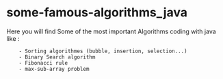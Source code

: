 # some-famous-algorithms_java

Here you will find Some of the most important Algorithms coding with java like :

        - Sorting algorithmes (bubble, insertion, selection...)
        - Binary Search algorithm
        - Fibonacci rule
        - max-sub-array problem
